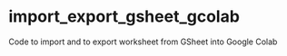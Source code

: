 # import_export_gsheet_gcolab
Code to import and to export worksheet from GSheet into Google Colab 
